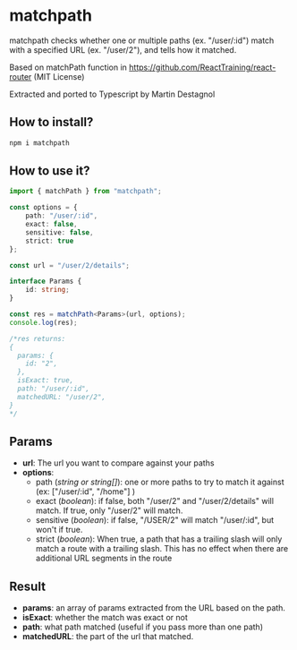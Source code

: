# matchpath

matchpath checks whether one or multiple paths (ex. \"/user/:id\") match with a specified URL (ex. \"/user/2\"), and tells how it matched.

Based on matchPath function in https://github.com/ReactTraining/react-router (MIT License)

Extracted and ported to Typescript by Martin Destagnol

## How to install?

```bash
npm i matchpath
```

## How to use it?

```ts
import { matchPath } from "matchpath";

const options = {
    path: "/user/:id",
    exact: false,
    sensitive: false,
    strict: true
};

const url = "/user/2/details";

interface Params {
    id: string;
}

const res = matchPath<Params>(url, options);
console.log(res);

/*res returns:
{
  params: {
    id: "2",
  },
  isExact: true,
  path: "/user/:id",
  matchedURL: "/user/2",
}
*/
```

## Params

-   **url**: The url you want to compare against your paths
-   **options**:
    -   path (_string or string[]_): one or more paths to try to match it against (ex: ["/user/:id", "/home"] )
    -   exact (_boolean_): if false, both "/user/2" and "/user/2/details" will match. If true, only "/user/2" will match.
    -   sensitive (_boolean_): if false, "/USER/2" will match "/user/:id", but won't if true.
    -   strict (_boolean_): When true, a path that has a trailing slash will only match a route with a trailing slash. This has no effect when there are additional URL segments in the route

## Result

-   **params**: an array of params extracted from the URL based on the path.
-   **isExact**: whether the match was exact or not
-   **path**: what path matched (useful if you pass more than one path)
-   **matchedURL**: the part of the url that matched.
